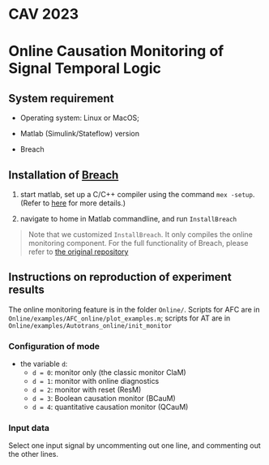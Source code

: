# CAV 2023

# Online Causation Monitoring of Signal Temporal Logic

## System requirement

- Operating system: Linux or MacOS;

- Matlab (Simulink/Stateflow) version

- Breach

## Installation of [Breach](https://github.com/decyphir/breach)

 1. start matlab, set up a C/C++ compiler using the command `mex -setup`. (Refer to [here](https://www.mathworks.com/help/matlab/matlab_external/changing-default-compiler.html) for more details.)
  
 2. navigate to home in Matlab commandline, and run `InstallBreach`
  > Note that we customized `InstallBreach`. It only compiles the online monitoring component. For the full functionality of Breach, please refer to [the original repository](https://github.com/decyphir/breach)

## Instructions on reproduction of experiment results
 
 The online monitoring feature is in the folder `Online/`. Scripts for AFC are in `Online/examples/AFC_online/plot_examples.m`; scripts for AT are in `Online/examples/Autotrans_online/init_monitor`
 
### Configuration of mode

- the variable `d`:
  - `d = 0`: monitor only (the classic monitor ClaM)
  - `d = 1`: monitor with online diagnostics
  - `d = 2`: monitor with reset (ResM)
  - `d = 3`: Boolean causation monitor (BCauM)
  - `d = 4`: quantitative causation monitor (QCauM)

### Input data

Select one input signal by uncommenting out one line, and commenting out the other lines.

